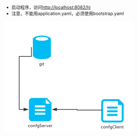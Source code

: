 - 启动程序，访问[http://localhost:8082/hi](http://localhost:8082/hi)
- 注意，不能用application.yaml，必须使用bootstrap.yaml

![flow](./doc/flow.png)